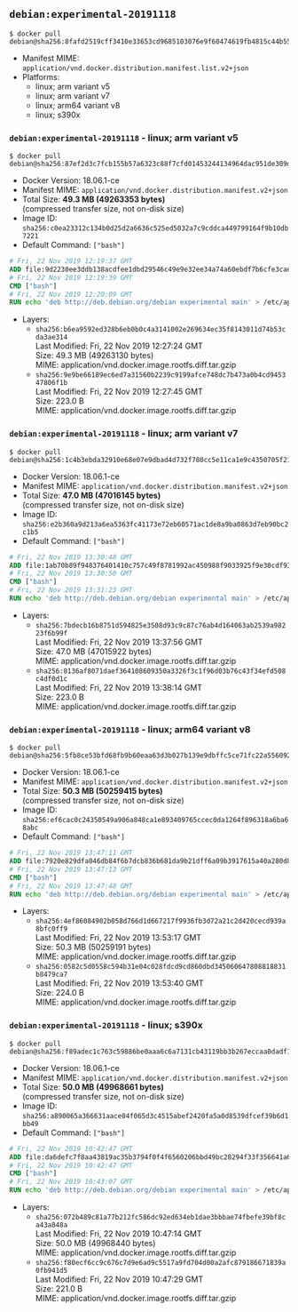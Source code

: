 ## `debian:experimental-20191118`

```console
$ docker pull debian@sha256:8fafd2519cff3410e33653cd9685103076e9f60474619fb4815c44b55fb431e5
```

-	Manifest MIME: `application/vnd.docker.distribution.manifest.list.v2+json`
-	Platforms:
	-	linux; arm variant v5
	-	linux; arm variant v7
	-	linux; arm64 variant v8
	-	linux; s390x

### `debian:experimental-20191118` - linux; arm variant v5

```console
$ docker pull debian@sha256:87ef2d3c7fcb155b57a6323c88f7cfd01453244134964dac951de309df84ac64
```

-	Docker Version: 18.06.1-ce
-	Manifest MIME: `application/vnd.docker.distribution.manifest.v2+json`
-	Total Size: **49.3 MB (49263353 bytes)**  
	(compressed transfer size, not on-disk size)
-	Image ID: `sha256:c0ea23312c134b0d25d2a6636c525ed5032a7c9cddca449799164f9b10db7221`
-	Default Command: `["bash"]`

```dockerfile
# Fri, 22 Nov 2019 12:19:37 GMT
ADD file:9d2230ee3ddb138acdfee1dbd29546c49e9e32ee34a74a60ebdf7b6cfe3cae57 in / 
# Fri, 22 Nov 2019 12:19:39 GMT
CMD ["bash"]
# Fri, 22 Nov 2019 12:20:09 GMT
RUN echo 'deb http://deb.debian.org/debian experimental main' > /etc/apt/sources.list.d/experimental.list
```

-	Layers:
	-	`sha256:b6ea9592ed328b6eb0b0c4a3141002e269634ec35f8143011d74b53cda3ae314`  
		Last Modified: Fri, 22 Nov 2019 12:27:24 GMT  
		Size: 49.3 MB (49263130 bytes)  
		MIME: application/vnd.docker.image.rootfs.diff.tar.gzip
	-	`sha256:9e9be66189ec6ed7a31560b2239c9199afce748dc7b473a0b4cd945347806f1b`  
		Last Modified: Fri, 22 Nov 2019 12:27:45 GMT  
		Size: 223.0 B  
		MIME: application/vnd.docker.image.rootfs.diff.tar.gzip

### `debian:experimental-20191118` - linux; arm variant v7

```console
$ docker pull debian@sha256:1c4b3ebda32910e68e07e9dbad4d732f780cc5e11ca1e9c4350705f21532cd07
```

-	Docker Version: 18.06.1-ce
-	Manifest MIME: `application/vnd.docker.distribution.manifest.v2+json`
-	Total Size: **47.0 MB (47016145 bytes)**  
	(compressed transfer size, not on-disk size)
-	Image ID: `sha256:e2b360a9d213a6ea5363fc41173e72eb60571ac1de8a9ba0863d7eb90bc2c1b5`
-	Default Command: `["bash"]`

```dockerfile
# Fri, 22 Nov 2019 13:30:48 GMT
ADD file:1ab70b89f948376401410c757c49f8781992ac450988f9033925f9e30cdf93dd in / 
# Fri, 22 Nov 2019 13:30:50 GMT
CMD ["bash"]
# Fri, 22 Nov 2019 13:31:23 GMT
RUN echo 'deb http://deb.debian.org/debian experimental main' > /etc/apt/sources.list.d/experimental.list
```

-	Layers:
	-	`sha256:7bdecb16b8751d594825e3508d93c9c87c76ab4d164063ab2539a98223f6b99f`  
		Last Modified: Fri, 22 Nov 2019 13:37:56 GMT  
		Size: 47.0 MB (47015922 bytes)  
		MIME: application/vnd.docker.image.rootfs.diff.tar.gzip
	-	`sha256:8136af8071daef364108609350a3326f3c1f96d03b76c43f34efd508c4df0d1c`  
		Last Modified: Fri, 22 Nov 2019 13:38:14 GMT  
		Size: 223.0 B  
		MIME: application/vnd.docker.image.rootfs.diff.tar.gzip

### `debian:experimental-20191118` - linux; arm64 variant v8

```console
$ docker pull debian@sha256:5fb8ce53bfd68fb9b60eaa63d3b027b139e9dbffc5ce71fc22a556092b46b0ce
```

-	Docker Version: 18.06.1-ce
-	Manifest MIME: `application/vnd.docker.distribution.manifest.v2+json`
-	Total Size: **50.3 MB (50259415 bytes)**  
	(compressed transfer size, not on-disk size)
-	Image ID: `sha256:ef6cac0c24350549a906a848ca1e893409765ccec0da1264f896318a6ba68abc`
-	Default Command: `["bash"]`

```dockerfile
# Fri, 22 Nov 2019 13:47:11 GMT
ADD file:7920e829dfa046db84f6b7dcb836b681da9b21dff6a09b3917615a40a280d880 in / 
# Fri, 22 Nov 2019 13:47:13 GMT
CMD ["bash"]
# Fri, 22 Nov 2019 13:47:48 GMT
RUN echo 'deb http://deb.debian.org/debian experimental main' > /etc/apt/sources.list.d/experimental.list
```

-	Layers:
	-	`sha256:4ef86084902b058d766d1d667217f9936fb3d72a21c2d420cecd939a8bfc0ff9`  
		Last Modified: Fri, 22 Nov 2019 13:53:17 GMT  
		Size: 50.3 MB (50259191 bytes)  
		MIME: application/vnd.docker.image.rootfs.diff.tar.gzip
	-	`sha256:0582c5d0558c594b31e04c028fdcd9cd860dbd345060647808818831b8479ca7`  
		Last Modified: Fri, 22 Nov 2019 13:53:40 GMT  
		Size: 224.0 B  
		MIME: application/vnd.docker.image.rootfs.diff.tar.gzip

### `debian:experimental-20191118` - linux; s390x

```console
$ docker pull debian@sha256:f89adec1c763c59886be0aaa6c6a7131cb43119bb3b267eccaa0dadf1710589d
```

-	Docker Version: 18.06.1-ce
-	Manifest MIME: `application/vnd.docker.distribution.manifest.v2+json`
-	Total Size: **50.0 MB (49968661 bytes)**  
	(compressed transfer size, not on-disk size)
-	Image ID: `sha256:a890065a366631aace04f065d3c4515abef2420fa5a0d8539dfcef39b6d1bb49`
-	Default Command: `["bash"]`

```dockerfile
# Fri, 22 Nov 2019 10:42:47 GMT
ADD file:da6defc7f8aa43819ac35b3794f0f4f6560206bbd49bc28294f33f356641a61b in / 
# Fri, 22 Nov 2019 10:42:47 GMT
CMD ["bash"]
# Fri, 22 Nov 2019 10:43:07 GMT
RUN echo 'deb http://deb.debian.org/debian experimental main' > /etc/apt/sources.list.d/experimental.list
```

-	Layers:
	-	`sha256:072b489c81a77b212fc586dc92ed634eb1dae3bbbae74fbefe39bf8ca43a848a`  
		Last Modified: Fri, 22 Nov 2019 10:47:14 GMT  
		Size: 50.0 MB (49968440 bytes)  
		MIME: application/vnd.docker.image.rootfs.diff.tar.gzip
	-	`sha256:f80ecf6cc9c676c7d9e6ad9c5517a9fd704d00a2afc879186671839a0fb941d5`  
		Last Modified: Fri, 22 Nov 2019 10:47:29 GMT  
		Size: 221.0 B  
		MIME: application/vnd.docker.image.rootfs.diff.tar.gzip
